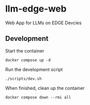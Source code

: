 # llm-edge-web
Web App for LLMs on EDGE Devcies

## Development

Start the container
```
docker compose up -d
```

Run the development script
```
./scripts/dev.sh
```

When finished, clean up the container
```
docker compose down --rmi all
```
